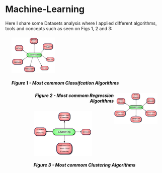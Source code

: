 # Machine-Learning

Here I share some Datasets analysis where I applied different algorithms, tools and concepts such as seen on Figs 1, 2 and 3:

<a>
    <div style="margin: 20px;">
        <p align="left">
            <img width="30%" src="./images/classification.png"/>
            <h5 style="color:black;" align="left">Figure 1 - Most commom Classifcation Algorithms</h5>
        </p>
        <p align="right">
            <img width="30%" align="right" src="./images/regression.png"/>
            <h5 style="color:black;" align="right">Figure 2 - Most commom Regression Algorithms</h5>
        </p>
    </div>
</a>



<a>
    <div style="margin: 20px;">
        <p align="middle">
            <img width="40%" align="middle" src="./images/clustering.png"/>
            <h5 style="color:black;" align="middle">Figure 3 - Most commom Clustering Algorithms</h5>
        </p>
    </div>
</a>
